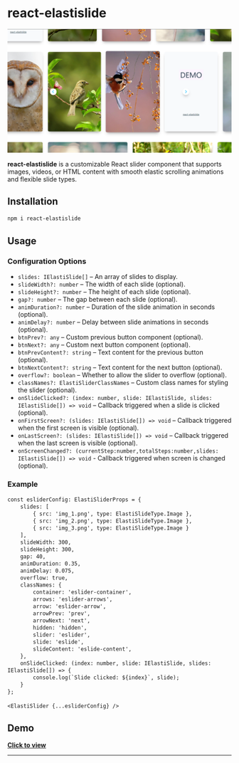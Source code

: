 # react-elastislide
[![react-elastislide Screenshot](screenshot.png)]((https://react-elastislide.vercel.app))

**react-elastislide** is a customizable React slider component that supports images, videos, or HTML content with smooth elastic scrolling animations and flexible slide types.

## Installation

```bash
npm i react-elastislide
```

## Usage

### Configuration Options

- `slides: IElastiSlide[]` – An array of slides to display.
- `slideWidth?: number` – The width of each slide (optional).
- `slideHeight?: number` – The height of each slide (optional).
- `gap?: number` – The gap between each slide (optional).
- `animDuration?: number` – Duration of the slide animation in seconds (optional).
- `animDelay?: number` – Delay between slide animations in seconds (optional).
- `btnPrev?: any` – Custom previous button component (optional).
- `btnNext?: any` – Custom next button component (optional).
- `btnPrevContent?: string` – Text content for the previous button (optional).
- `btnNextContent?: string` – Text content for the next button (optional).
- `overflow?: boolean` – Whether to allow the slider to overflow (optional).
- `classNames?: ElastiSliderClassNames` – Custom class names for styling the slider (optional).
- `onSlideClicked?: (index: number, slide: IElastiSlide, slides: IElastiSlide[]) => void` – Callback triggered when a slide is clicked (optional).
- `onFirstScreen?: (slides: IElastiSlide[]) => void` – Callback triggered when the first screen is visible (optional).
- `onLastScreen?: (slides: IElastiSlide[]) => void` – Callback triggered when the last screen is visible (optional).
- `onScreenChanged?: (currentStep:number,totalSteps:number,slides: IElastiSlide[]) => void` - Callback triggered when screen is changed (optional).

### Example

```tsx
const esliderConfig: ElastiSliderProps = {
    slides: [
        { src: 'img_1.png', type: ElastiSlideType.Image },
        { src: 'img_2.png', type: ElastiSlideType.Image },
        { src: 'img_3.png', type: ElastiSlideType.Image }
    ],
    slideWidth: 300,
    slideHeight: 300,
    gap: 40,
    animDuration: 0.35,
    animDelay: 0.075,
    overflow: true,
    classNames: {
        container: 'eslider-container',
        arrows: 'eslider-arrows',
        arrow: 'eslider-arrow',
        arrowPrev: 'prev',
        arrowNext: 'next',
        hidden: 'hidden',
        slider: 'eslider',
        slide: 'eslide',
        slideContent: 'eslide-content',
    },
    onSlideClicked: (index: number, slide: IElastiSlide, slides: IElastiSlide[]) => {
        console.log(`Slide clicked: ${index}`, slide);
    }
};

<ElastiSlider {...esliderConfig} />
```

## Demo
**[Click to view](https://react-elastislide.vercel.app)**

---